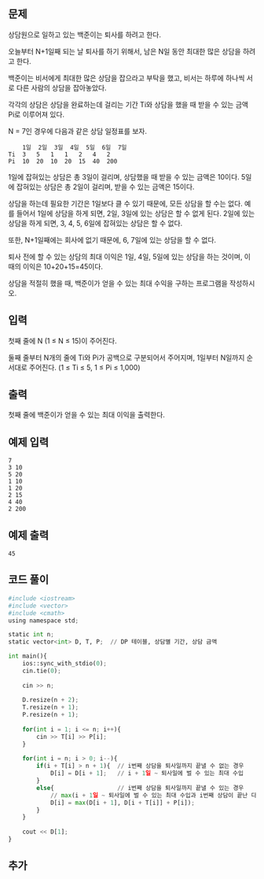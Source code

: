 ## 문제 
상담원으로 일하고 있는 백준이는 퇴사를 하려고 한다.

오늘부터 N+1일째 되는 날 퇴사를 하기 위해서, 남은 N일 동안 최대한 많은 상담을 하려고 한다.

백준이는 비서에게 최대한 많은 상담을 잡으라고 부탁을 했고, 비서는 하루에 하나씩 서로 다른 사람의 상담을 잡아놓았다.

각각의 상담은 상담을 완료하는데 걸리는 기간 Ti와 상담을 했을 때 받을 수 있는 금액 Pi로 이루어져 있다.

N = 7인 경우에 다음과 같은 상담 일정표를 보자.
```
 	1일	2일	3일	4일	5일	6일	7일
Ti	3	5	1	1	2	4	2
Pi	10	20	10	20	15	40	200
```
1일에 잡혀있는 상담은 총 3일이 걸리며, 상담했을 때 받을 수 있는 금액은 10이다. 5일에 잡혀있는 상담은 총 2일이 걸리며, 받을 수 있는 금액은 15이다.

상담을 하는데 필요한 기간은 1일보다 클 수 있기 때문에, 모든 상담을 할 수는 없다. 예를 들어서 1일에 상담을 하게 되면, 2일, 3일에 있는 상담은 할 수 없게 된다. 2일에 있는 상담을 하게 되면, 3, 4, 5, 6일에 잡혀있는 상담은 할 수 없다.

또한, N+1일째에는 회사에 없기 때문에, 6, 7일에 있는 상담을 할 수 없다.

퇴사 전에 할 수 있는 상담의 최대 이익은 1일, 4일, 5일에 있는 상담을 하는 것이며, 이때의 이익은 10+20+15=45이다.

상담을 적절히 했을 때, 백준이가 얻을 수 있는 최대 수익을 구하는 프로그램을 작성하시오.
## 입력
첫째 줄에 N (1 ≤ N ≤ 15)이 주어진다.

둘째 줄부터 N개의 줄에 Ti와 Pi가 공백으로 구분되어서 주어지며, 1일부터 N일까지 순서대로 주어진다. (1 ≤ Ti ≤ 5, 1 ≤ Pi ≤ 1,000)
## 출력
첫째 줄에 백준이가 얻을 수 있는 최대 이익을 출력한다.


## 예제 입력 
```
7
3 10
5 20
1 10
1 20
2 15
4 40
2 200
```

## 예제 출력  
```
45
```
## 코드 풀이
```python
#include <iostream>
#include <vector>
#include <cmath>
using namespace std;

static int n;
static vector<int> D, T, P;  // DP 테이블, 상담별 기간, 상담 금액

int main(){
    ios::sync_with_stdio(0);
    cin.tie(0);
    
    cin >> n;
    
    D.resize(n + 2);
    T.resize(n + 1);
    P.resize(n + 1);
    
    for(int i = 1; i <= n; i++){
        cin >> T[i] >> P[i];
    }
    
    for(int i = n; i > 0; i--){
        if(i + T[i] > n + 1){  // i번째 상담을 퇴사일까지 끝낼 수 없는 경우
            D[i] = D[i + 1];   // i + 1일 ~ 퇴사일에 벌 수 있는 최대 수입 
        }               
        else{                  // i번째 상담을 퇴사일까지 끝낼 수 있는 경우
            // max(i + 1일 ~ 퇴사일에 벌 수 있는 최대 수입과 i번째 상담이 끝난 다음 날부터 퇴사일까지 최대 수입 + i번째 상담 비용)
            D[i] = max(D[i + 1], D[i + T[i]] + P[i]);
        }
    }
    
    cout << D[1];
}
```
## 추가
